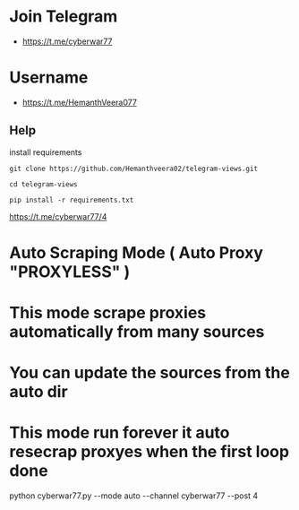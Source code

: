 # Join Telegram

- https://t.me/cyberwar77
# Username

- https://t.me/HemanthVeera077

## Help

install requirements
```
git clone https://github.com/Hemanthveera02/telegram-views.git
```
```
cd telegram-views
```

```
pip install -r requirements.txt
```
https://t.me/cyberwar77/4

# Auto Scraping Mode ( Auto Proxy "PROXYLESS" )
# This mode scrape proxies automatically from many sources
# You can update the sources from the auto dir
# This mode run forever it auto resecrap proxyes when the first loop done

python cyberwar77.py --mode auto --channel cyberwar77 --post 4

